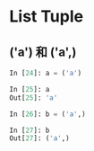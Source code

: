 # List Tuple

## ('a') 和 ('a',)

```python
In [24]: a = ('a')

In [25]: a
Out[25]: 'a'

In [26]: b = ('a',)

In [27]: b
Out[27]: ('a',)
```

